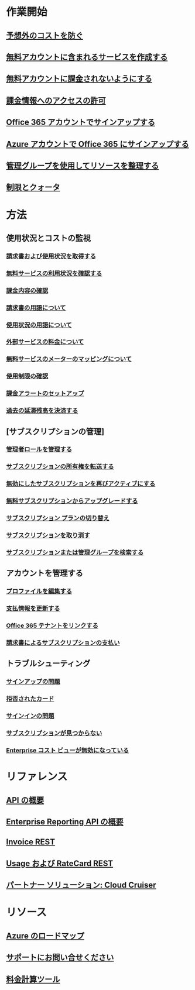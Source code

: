 # 作業開始
## [予想外のコストを防ぐ](billing-getting-started.md)
## [無料アカウントに含まれるサービスを作成する](billing-create-free-services-included-free-account.md)
## [無料アカウントに課金されないようにする](billing-avoid-charges-free-account.md)
## [課金情報へのアクセスの許可](billing-manage-access.md)
## [Office 365 アカウントでサインアップする](billing-use-existing-office-365-account-azure-subscription.md)
## [Azure アカウントで Office 365 にサインアップする](billing-use-existing-azure-account-for-office-365-subscription.md)
## [管理グループを使用してリソースを整理する](billing-enterprise-mgmt-group-overview.md)
## [制限とクォータ](../azure-subscription-service-limits.md?toc=/azure/billing/TOC.json)

# 方法
## 使用状況とコストの監視
### [請求書および使用状況を取得する](billing-download-azure-invoice-daily-usage-date.md)
### [無料サービスの利用状況を確認する](billing-check-free-service-usage.md)
### [課金内容の確認](billing-understand-your-bill.md)
### [請求書の用語について](billing-understand-your-invoice.md)
### [使用状況の用語について](billing-understand-your-usage.md)
### [外部サービスの料金について](billing-understand-your-azure-marketplace-charges.md)
### [無料サービスのメーターのマッピングについて](billing-understand-free-service-meter-mapping.md)
### [使用制限の確認](billing-spending-limit.md)
### [課金アラートのセットアップ](billing-set-up-alerts.md)
### [過去の延滞残高を決済する](billing-azure-subscription-past-due-balance.md)

## [サブスクリプションの管理]
### [管理者ロールを管理する](billing-add-change-azure-subscription-administrator.md)
### [サブスクリプションの所有権を転送する](billing-subscription-transfer.md)
### [無効にしたサブスクリプションを再びアクティブにする](billing-subscription-become-disable.md)
### [無料サブスクリプションからアップグレードする](billing-upgrade-azure-subscription.md)
### [サブスクリプション プランの切り替え](billing-how-to-switch-azure-offer.md)
### [サブスクリプションを取り消す](billing-how-to-cancel-azure-subscription.md)
### [サブスクリプションまたは管理グループを検索する](billing-enterprise-mgmt-grp-find.md)
## アカウントを管理する
### [プロファイルを編集する](billing-how-to-change-azure-account-profile.md)
### [支払情報を更新する](billing-how-to-change-credit-card.md)
### [Office 365 テナントをリンクする](billing-add-office-365-tenant-to-azure-subscription.md)
### [請求書によるサブスクリプションの支払い](billing-how-to-pay-by-invoice.md)
## トラブルシューティング
### [サインアップの問題](billing-troubleshoot-azure-sign-up-issues.md)
### [拒否されたカード](billing-credit-card-fails-during-azure-sign-up.md)
### [サインインの問題](billing-cannot-login-subscription.md)
### [サブスクリプションが見つからない](billing-no-subscriptions-found.md)
### [Enterprise コスト ビューが無効になっている](billing-enterprise-mgmt-grp-troubleshoot-cost-view.md)

# リファレンス
## [API の概要](billing-usage-rate-card-overview.md)
## [Enterprise Reporting API の概要](billing-enterprise-api.md)
## [Invoice REST](/rest/api/billing)
## [Usage および RateCard REST](https://msdn.microsoft.com/library/azure/1ea5b323-54bb-423d-916f-190de96c6a3c)
## [パートナー ソリューション: Cloud Cruiser](billing-usage-rate-card-partner-solution-cloudcruiser.md)

# リソース
## [Azure のロードマップ](https://azure.microsoft.com/roadmap/)
## [サポートにお問い合せください](../azure-supportability/how-to-create-azure-support-request.md)
## [料金計算ツール](https://azure.microsoft.com/pricing/calculator/)

